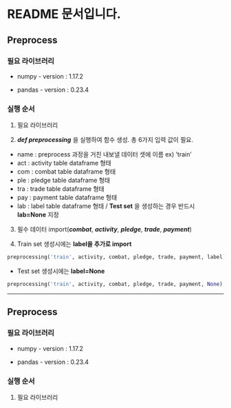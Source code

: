 
# README 문서입니다. 

## **Preprocess**

### 필요 라이브러리

* numpy - version : 1.17.2
  
* pandas - version : 0.23.4

### 실행 순서

1. 필요 라이브러리 

2. ***def preprocessing*** 을 실행하여 함수 생성. 총 6가지 입력 값이 필요.
  * name : preprocess 과정을 거친 내보낼 데이터 셋에 이름 ex) ’train’
  * act : activity table dataframe 형태
  * com : combat table dataframe 형태
  * ple : pledge table dataframe 형태
  * tra : trade table dataframe 형태
  * pay : payment table dataframe 형태
  * lab : label table dataframe 형태 / **Test set** 을 생성하는 경우 반드시 **lab=None** 지정
 
3. 필수 데이터 import(***combat***, ***activity***, ***pledge***, ***trade***, ***payment***)

4. Train set 생성시에는 **label을 추가로 import**

```python 
preprocessing('train', activity, combat, pledge, trade, payment, label) 
```

* Test set 생성시에는 **label=None**

```python 
preprocessing('train', activity, combat, pledge, trade, payment, None) 
```

***

## **Preprocess**

### 필요 라이브러리

* numpy - version : 1.17.2
  
* pandas - version : 0.23.4

### 실행 순서

1. 필요 라이브러리 

